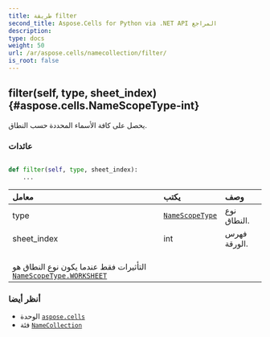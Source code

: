 ```yaml
---
title: طريقة filter
second_title: Aspose.Cells for Python via .NET API المراجع
description:
type: docs
weight: 50
url: /ar/aspose.cells/namecollection/filter/
is_root: false
---
```

##  filter(self, type, sheet_index) {#aspose.cells.NameScopeType-int}
يحصل على كافة الأسماء المحددة حسب النطاق.


###  عائدات




```python

def filter(self, type, sheet_index):
    ...
```


| معامل| يكتب| وصف|
| :- | :- | :- |
| type | [`NameScopeType`](/cells/python-net/ar/aspose.cells/namescopetype) | نوع النطاق.|
| sheet_index | int | فهرس الورقة.<br/>التأثيرات فقط عندما يكون نوع النطاق هو [`NameScopeType.WORKSHEET`](/cells/python-net/ar/aspose.cells/namescopetype#WORKSHEET) |



###  أنظر أيضا
* الوحدة [`aspose.cells`](../../)
* فئة [`NameCollection`](/cells/python-net/ar/aspose.cells/namecollection)
